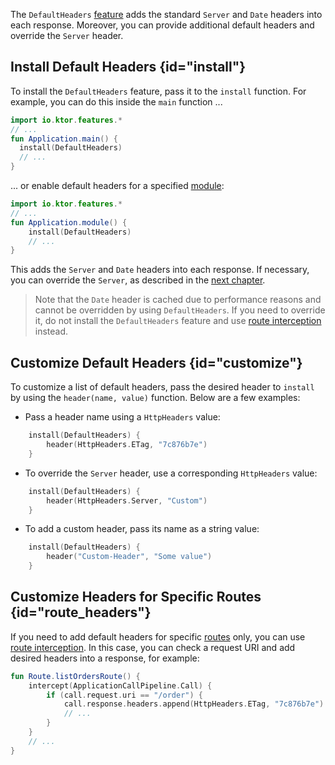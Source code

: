 [//]: # (title: Default Headers)

The `DefaultHeaders` [feature](Features.md) adds the standard `Server` and `Date` headers into each response. Moreover, you can provide additional default headers and override the `Server` header.


## Install Default Headers {id="install"}
To install the `DefaultHeaders` feature, pass it to the `install` function. For example, you can do this inside the `main` function ...
```kotlin
import io.ktor.features.*
// ...
fun Application.main() {
  install(DefaultHeaders)
  // ...
}
```
... or enable default headers for a specified [module](Modules.md):
```kotlin
import io.ktor.features.*
// ...
fun Application.module() {
    install(DefaultHeaders)
    // ...
}
```
This adds the `Server` and `Date` headers into each response. If necessary, you can override the `Server`, as described in the [next chapter](#customize).
> Note that the `Date` header is cached due to performance reasons and cannot be overridden by using `DefaultHeaders`. If you need to override it, do not install the `DefaultHeaders` feature and use [route interception](#route_headers) instead.

## Customize Default Headers {id="customize"}
To customize a list of default headers, pass the desired header to `install`  by using the `header(name, value)` function. Below are a few examples:

* Pass a header name using a `HttpHeaders` value:
```kotlin
    install(DefaultHeaders) {
        header(HttpHeaders.ETag, "7c876b7e")
    }
```

* To override the `Server` header, use a corresponding `HttpHeaders` value:
```kotlin
    install(DefaultHeaders) {
        header(HttpHeaders.Server, "Custom")
    }
```

* To add a custom header, pass its name as a string value:
```kotlin
    install(DefaultHeaders) {
        header("Custom-Header", "Some value")
    }
```

## Customize Headers for Specific Routes {id="route_headers"}

If you need to add default headers for specific [routes](Routing_in_Ktor.md) only, you can use [route interception](intercepting_routes.md). In this case, you can check a request URI and add desired headers into a response, for example:
```kotlin
fun Route.listOrdersRoute() {
    intercept(ApplicationCallPipeline.Call) {
        if (call.request.uri == "/order") {
            call.response.headers.append(HttpHeaders.ETag, "7c876b7e")
            // ...
        }
    }
    // ...
}
```
